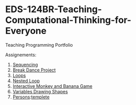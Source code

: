 # EDS-124BR-Teaching-Computational-Thinking-for-Everyone
Teaching Programming Portfolio


Assignements:
  1. [Sequencing](https://youtu.be/5QyQPcu8WrQ)
  2. [Break Dance Project](https://youtu.be/21jeXH6tsWM)
  3. [Loops](https://youtu.be/sKIORldjqzM)
  4. [Nested Loop](https://youtu.be/AqmLMDdnBqE)
  5. [Interactive Monkey and Banana Game](https://youtu.be/dtpFVWznxzw)
  6. [Variables Drawing Shapes](https://youtu.be/vkmocmXo2XM)
  7. [Persons](https://youtu.be/qfRZH3oDero):[templete](/Documents/)
